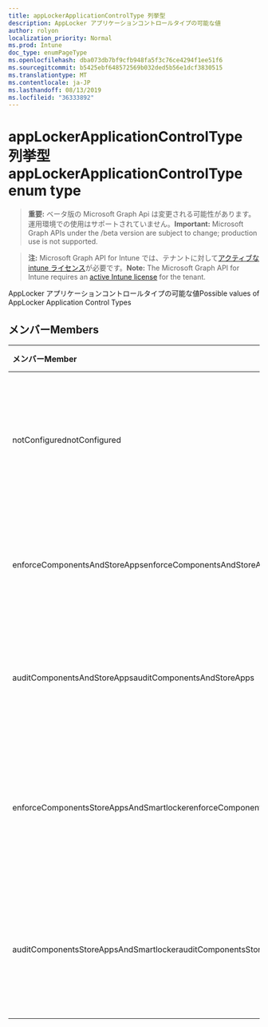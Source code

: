 ```yaml
---
title: appLockerApplicationControlType 列挙型
description: AppLocker アプリケーションコントロールタイプの可能な値
author: rolyon
localization_priority: Normal
ms.prod: Intune
doc_type: enumPageType
ms.openlocfilehash: dba073db7bf9cfb948fa5f3c76ce4294f1ee51f6
ms.sourcegitcommit: b5425ebf648572569b032ded5b56e1dcf3830515
ms.translationtype: MT
ms.contentlocale: ja-JP
ms.lasthandoff: 08/13/2019
ms.locfileid: "36333892"
---
```

# <a name="applockerapplicationcontroltype-enum-type"></a><span data-ttu-id="4b757-103">appLockerApplicationControlType 列挙型</span><span class="sxs-lookup"><span data-stu-id="4b757-103">appLockerApplicationControlType enum type</span></span>

> <span data-ttu-id="4b757-104">**重要:** ベータ版の Microsoft Graph Api は変更される可能性があります。運用環境での使用はサポートされていません。</span><span class="sxs-lookup"><span data-stu-id="4b757-104">**Important:** Microsoft Graph APIs under the /beta version are subject to change; production use is not supported.</span></span>

> <span data-ttu-id="4b757-105">**注:** Microsoft Graph API for Intune では、テナントに対して[アクティブな intune ライセンス](https://go.microsoft.com/fwlink/?linkid=839381)が必要です。</span><span class="sxs-lookup"><span data-stu-id="4b757-105">**Note:** The Microsoft Graph API for Intune requires an [active Intune license](https://go.microsoft.com/fwlink/?linkid=839381) for the tenant.</span></span>

<span data-ttu-id="4b757-106">AppLocker アプリケーションコントロールタイプの可能な値</span><span class="sxs-lookup"><span data-stu-id="4b757-106">Possible values of AppLocker Application Control Types</span></span>

## <a name="members"></a><span data-ttu-id="4b757-107">メンバー</span><span class="sxs-lookup"><span data-stu-id="4b757-107">Members</span></span>
|<span data-ttu-id="4b757-108">メンバー</span><span class="sxs-lookup"><span data-stu-id="4b757-108">Member</span></span>|<span data-ttu-id="4b757-109">値</span><span class="sxs-lookup"><span data-stu-id="4b757-109">Value</span></span>|<span data-ttu-id="4b757-110">説明</span><span class="sxs-lookup"><span data-stu-id="4b757-110">Description</span></span>|
|:---|:---|:---|
|<span data-ttu-id="4b757-111">notConfigured</span><span class="sxs-lookup"><span data-stu-id="4b757-111">notConfigured</span></span>|<span data-ttu-id="4b757-112">.0</span><span class="sxs-lookup"><span data-stu-id="4b757-112">0</span></span>|<span data-ttu-id="4b757-113">デバイスの既定値。アプリケーションコントロールの種類は選択されていません。</span><span class="sxs-lookup"><span data-stu-id="4b757-113">Device default value, no Application Control type selected.</span></span>|
|<span data-ttu-id="4b757-114">enforceComponentsAndStoreApps</span><span class="sxs-lookup"><span data-stu-id="4b757-114">enforceComponentsAndStoreApps</span></span>|<span data-ttu-id="4b757-115">1-d</span><span class="sxs-lookup"><span data-stu-id="4b757-115">1</span></span>|<span data-ttu-id="4b757-116">Windows コンポーネントおよびストアアプリを適用します。</span><span class="sxs-lookup"><span data-stu-id="4b757-116">Enforce Windows component and store apps.</span></span>|
|<span data-ttu-id="4b757-117">auditComponentsAndStoreApps</span><span class="sxs-lookup"><span data-stu-id="4b757-117">auditComponentsAndStoreApps</span></span>|<span data-ttu-id="4b757-118">pbm-2</span><span class="sxs-lookup"><span data-stu-id="4b757-118">2</span></span>|<span data-ttu-id="4b757-119">Windows コンポーネントおよびストアアプリを監査します。</span><span class="sxs-lookup"><span data-stu-id="4b757-119">Audit Windows component and store apps.</span></span>|
|<span data-ttu-id="4b757-120">enforceComponentsStoreAppsAndSmartlocker</span><span class="sxs-lookup"><span data-stu-id="4b757-120">enforceComponentsStoreAppsAndSmartlocker</span></span>|<span data-ttu-id="4b757-121">1/3</span><span class="sxs-lookup"><span data-stu-id="4b757-121">3</span></span>|<span data-ttu-id="4b757-122">Windows コンポーネント、ストアアプリ、およびスマートロッカーを適用します。</span><span class="sxs-lookup"><span data-stu-id="4b757-122">Enforce Windows components, store apps and smart locker.</span></span>|
|<span data-ttu-id="4b757-123">auditComponentsStoreAppsAndSmartlocker</span><span class="sxs-lookup"><span data-stu-id="4b757-123">auditComponentsStoreAppsAndSmartlocker</span></span>|<span data-ttu-id="4b757-124">2/4</span><span class="sxs-lookup"><span data-stu-id="4b757-124">4</span></span>|<span data-ttu-id="4b757-125">Windows コンポーネント、ストアアプリ、およびスマートロッカーを監査します。</span><span class="sxs-lookup"><span data-stu-id="4b757-125">Audit Windows components, store apps and smart locker.</span></span>|



